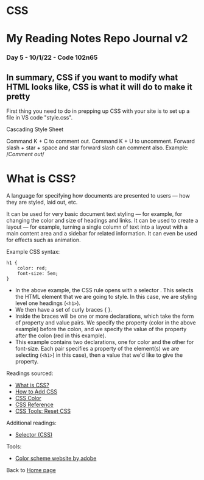 # CSS


# My Reading Notes Repo Journal v2 

### Day 5 - 10/1/22 - Code 102n65

## In summary, CSS if you want to modify what HTML looks like, CSS is what it will do to make it pretty

First thing you need to do in prepping up CSS with your site is to set up a file in VS code "style.css".

Cascading Style Sheet

Command K + C to comment out.
Command K + U to uncomment.
Forward slash + star + space and star forward slash can comment also. Example: /*Comment out*/

# What is CSS?

A language for specifying how documents are presented to users — how they are styled, laid out, etc.

It can be used for very basic document text styling — for example, for changing the color and size of headings and links. It can be used to create a layout — for example, turning a single column of text into a layout with a main content area and a sidebar for related information. It can even be used for effects such as animation.

Example CSS syntax:

```
h1 {
    color: red;
    font-size: 5em;
}
```

* In the above example, the CSS rule opens with a selector . This selects the HTML element that we are going to style. In this case, we are styling level one headings (`<h1>`).
* We then have a set of curly braces { }.
* Inside the braces will be one or more declarations, which take the form of property and value pairs. We specify the property (color in the above example) before the colon, and we specify the value of the property after the colon (red in this example).
* This example contains two declarations, one for color and the other for font-size. Each pair specifies a property of the element(s) we are selecting (`<h1>`) in this case), then a value that we'd like to give the property.



Readings sourced: 
* [What is CSS?](https://developer.mozilla.org/en-US/docs/Learn/CSS/First_steps/What_is_CSS)
* [How to Add CSS](https://www.w3schools.com/css/css_howto.asp)
* [CSS Color](https://www.w3schools.com/cssref/pr_text_color.asp)
* [CSS  Reference](https://developer.mozilla.org/en-US/docs/Web/CSS/Reference)
* [CSS Tools: Reset CSS](https://meyerweb.com/eric/tools/css/reset/)

Additional readings:
* [Selector (CSS)](https://developer.mozilla.org/en-US/docs/Glossary/CSS_Selector)


Tools:
* [Color scheme website by adobe](https://color.adobe.com/create/color-wheel)


Back to [Home page](https://jabuan0910.github.io/reading-notes-v2/)
